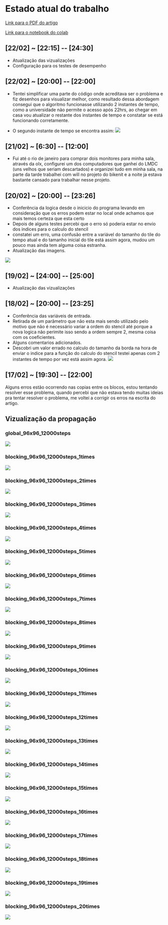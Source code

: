 # Estado atual do trabalho
[Link para o PDF do artigo](readmeContent/ICCSA_2020.pdf)

[Link para o notebook do colab](readmeContent/colabNotebook.ipynb)

## [22/02] ~ [22:15] -- [24:30]
- Atualização das vizualizações
- Configuração para os testes de desempenho

## [22/02] ~ [20:00] -- [22:00]
- Tentei simplificar uma parte do código onde acreditava ser o problema e fiz desenhos para visualizar melhor, como resultado dessa abordagem consegui que o algoritmo funcionasse utilizando 2 instantes de tempo, como a universidade não permite o acesso após 22hrs, ao chegar em casa vou atualizar o restante dos instantes de tempo e constatar se está funcionando corretamente.

- O segundo instante de tempo se encontra assim:
![](readmeContent/blocking_96x96_12000steps_2times-22-02.gif)

## [21/02] ~ [6:30] -- [12:00]
- Fui até o rio de janeiro para comprar dois monitores para minha sala, através da olx, configurei um dos computadores que ganhei do LMDC (uns velhos que seriam descartados) e organizei tudo em minha sala, na parte da tarde trabalhei com will no projeto do bikenit e a noite ja estava bastante cansado para trabalhar nesse projeto.


## [20/02] ~ [20:00] -- [23:26]
- Conferência da logica desde o inicicio do programa levando em consideração que os erros podem estar no local onde achamos que mais temos certeza que esta certo
- Depois de alguns testes percebi que o erro só poderia estar no envio dos indices para o calculo do stencil
- constatei um erro, uma confusão entre a variável do tamanho do tile do tempo atual e do tamanho inicial do tile está assim agora, mudou um pouco mas ainda tem alguma coisa estranha.
- Atualização das imagens.

![](readmeContent/blocking_96x96_12000steps_2times-20-02.gif)

## [19/02] ~ [24:00] -- [25:00]
- Atualização das vizualizações

## [18/02] ~ [20:00] -- [23:25]
- Conferência das variáveis de entrada.
- Retirada de um parâmetro que não esta mais sendo utilizado pelo motivo que não é necessário variar a ordem do stencil até porque a nova logica não perimite isso sendo a ordem sempre 2, mesma coisa com os coeficientes.
- Alguns comentarios adicionados.
- Descobri um valor errado no calculo do tamanho da borda na hora de enviar o indice para a função do calculo do stencil testei apenas com 2 instantes de tempo por vez está assim agora.
![](readmeContent/blocking_96x96_12000steps_2times-18-02.gif)

## [17/02] ~ [19:30] -- [22:00]
Alguns erros estão ocorrendo nas copias entre os blocos, estou tentando resolver esse problema, quando percebi que não estava tendo muitas ideias pra tentar resolver o problema, me voltei a corrigir os erros na escrita do artigo.

## Vizualização da propagação

### global_96x96_12000steps
![](readmeContent/global_96x96_12000steps.gif)

### blocking_96x96_12000steps_1times
![](readmeContent/blocking_96x96_12000steps_1times.gif)

### blocking_96x96_12000steps_2times
![](readmeContent/blocking_96x96_12000steps_2times.gif)

### blocking_96x96_12000steps_3times
![](readmeContent/blocking_96x96_12000steps_3times.gif)

### blocking_96x96_12000steps_4times
![](readmeContent/blocking_96x96_12000steps_4times.gif)

### blocking_96x96_12000steps_5times
![](readmeContent/blocking_96x96_12000steps_5times.gif)

### blocking_96x96_12000steps_6times
![](readmeContent/blocking_96x96_12000steps_6times.gif)

### blocking_96x96_12000steps_7times
![](readmeContent/blocking_96x96_12000steps_7times.gif)

### blocking_96x96_12000steps_8times
![](readmeContent/blocking_96x96_12000steps_8times.gif)

### blocking_96x96_12000steps_9times
![](readmeContent/blocking_96x96_12000steps_9times.gif)

### blocking_96x96_12000steps_10times
![](readmeContent/blocking_96x96_12000steps_10times.gif)

### blocking_96x96_12000steps_11times
![](readmeContent/blocking_96x96_12000steps_11times.gif)

### blocking_96x96_12000steps_12times
![](readmeContent/blocking_96x96_12000steps_12times.gif)

### blocking_96x96_12000steps_13times
![](readmeContent/blocking_96x96_12000steps_13times.gif)

### blocking_96x96_12000steps_14times
![](readmeContent/blocking_96x96_12000steps_14times.gif)

### blocking_96x96_12000steps_15times
![](readmeContent/blocking_96x96_12000steps_15imes.gif)

### blocking_96x96_12000steps_16times
![](readmeContent/blocking_96x96_12000steps_16times.gif)

### blocking_96x96_12000steps_17times
![](readmeContent/blocking_96x96_12000steps_17times.gif)

### blocking_96x96_12000steps_18times
![](readmeContent/blocking_96x96_12000steps_18times.gif)

### blocking_96x96_12000steps_19times
![](readmeContent/blocking_96x96_12000steps_19times.gif)

### blocking_96x96_12000steps_20times
![](readmeContent/blocking_96x96_12000steps_20times.gif)